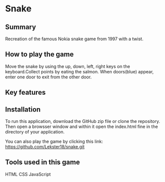 # Snake

## Summary

Recreation of the famous Nokia snake game from 1997 with a twist.

## How to play the game

Move the snake by using the up, down, left, right keys on the keyboard.Collect points by eating the salmon. When doors(blue) appear, enter one door to exit from the other door.

## Key features

## Installation

To run this application, download the GitHub zip file or clone the repository. Then open a browsser window and within it open the index.html fine in the directory of your application.

You can also play the game by clicking this link:
https://github.com/Lekster18/snake.git

## Tools used in this game

HTML
CSS
JavaScript

